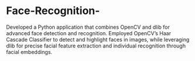 # Face-Recognition-
Developed a Python application that combines OpenCV and dlib for advanced face detection and recognition. Employed OpenCV’s Haar Cascade Classifier to detect and highlight faces in images, while leveraging dlib for precise facial feature extraction and individual recognition through facial embeddings.
